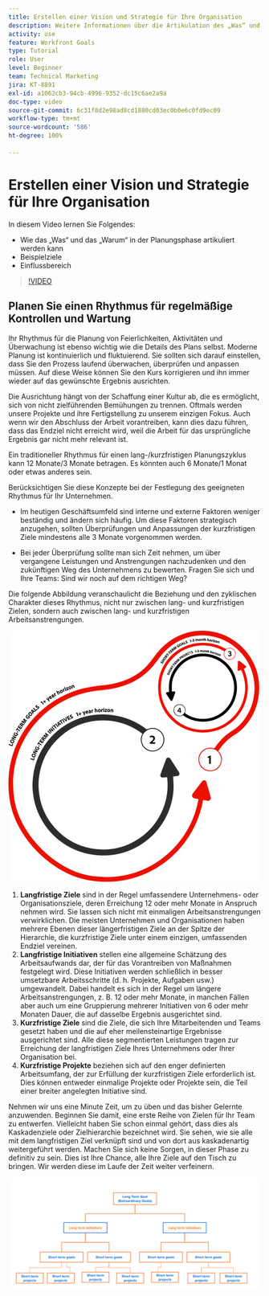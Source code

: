 ```yaml
---
title: Erstellen einer Vision und Strategie für Ihre Organisation
description: Weitere Informationen über die Artikulation des „Was“ und „Warum“ in der Planungsphase, Beispielziele und den Einflussbereich.
activity: use
feature: Workfront Goals
type: Tutorial
role: User
level: Beginner
team: Technical Marketing
jira: KT-8891
exl-id: a1062cb3-94cb-4996-9352-dc15c6ae2a9a
doc-type: video
source-git-commit: 6c31f8d2e98ad8cd1880cd03ec0b0e6c0fd9ec09
workflow-type: tm+mt
source-wordcount: '586'
ht-degree: 100%

---
```


# Erstellen einer Vision und Strategie für Ihre Organisation

In diesem Video lernen Sie Folgendes:

* Wie das „Was“ und das „Warum“ in der Planungsphase artikuliert werden kann
* Beispielziele
* Einflussbereich

>[!VIDEO](https://video.tv.adobe.com/v/335185/?quality=12&learn=on)

## Planen Sie einen Rhythmus für regelmäßige Kontrollen und Wartung

Ihr Rhythmus für die Planung von Feierlichkeiten, Aktivitäten und Überwachung ist ebenso wichtig wie die Details des Plans selbst. Moderne Planung ist kontinuierlich und fluktuierend. Sie sollten sich darauf einstellen, dass Sie den Prozess laufend überwachen, überprüfen und anpassen müssen. Auf diese Weise können Sie den Kurs korrigieren und ihn immer wieder auf das gewünschte Ergebnis ausrichten.

Die Ausrichtung hängt von der Schaffung einer Kultur ab, die es ermöglicht, sich von nicht zielführenden Bemühungen zu trennen. Oftmals werden unsere Projekte und ihre Fertigstellung zu unserem einzigen Fokus. Auch wenn wir den Abschluss der Arbeit vorantreiben, kann dies dazu führen, dass das Endziel nicht erreicht wird, weil die Arbeit für das ursprüngliche Ergebnis gar nicht mehr relevant ist.

Ein traditioneller Rhythmus für einen lang-/kurzfristigen Planungszyklus kann 12 Monate/3 Monate betragen. Es könnten auch 6 Monate/1 Monat oder etwas anderes sein.

Berücksichtigen Sie diese Konzepte bei der Festlegung des geeigneten Rhythmus für Ihr Unternehmen.

* Im heutigen Geschäftsumfeld sind interne und externe Faktoren weniger beständig und ändern sich häufig. Um diese Faktoren strategisch anzugehen, sollten Überprüfungen und Anpassungen der kurzfristigen Ziele mindestens alle 3 Monate vorgenommen werden.

* Bei jeder Überprüfung sollte man sich Zeit nehmen, um über vergangene Leistungen und Anstrengungen nachzudenken und den zukünftigen Weg des Unternehmens zu bewerten. Fragen Sie sich und Ihre Teams: Sind wir noch auf dem richtigen Weg?

Die folgende Abbildung veranschaulicht die Beziehung und den zyklischen Charakter dieses Rhythmus, nicht nur zwischen lang- und kurzfristigen Zielen, sondern auch zwischen lang- und kurzfristigen Arbeitsanstrengungen.

![Grafik eines strategischen Ausführungszyklus](assets/02-workfront-goals-strategic-execution-cycle.png)

1. **Langfristige Ziele** sind in der Regel umfassendere Unternehmens- oder Organisationsziele, deren Erreichung 12 oder mehr Monate in Anspruch nehmen wird. Sie lassen sich nicht mit einmaligen Arbeitsanstrengungen verwirklichen. Die meisten Unternehmen und Organisationen haben mehrere Ebenen dieser längerfristigen Ziele an der Spitze der Hierarchie, die kurzfristige Ziele unter einem einzigen, umfassenden Endziel vereinen.
1. **Langfristige Initiativen** stellen eine allgemeine Schätzung des Arbeitsaufwands dar, der für das Vorantreiben von Maßnahmen festgelegt wird. Diese Initiativen werden schließlich in besser umsetzbare Arbeitsschritte (d. h. Projekte, Aufgaben usw.) umgewandelt. Dabei handelt es sich in der Regel um längere Arbeitsanstrengungen, z. B. 12 oder mehr Monate, in manchen Fällen aber auch um eine Gruppierung mehrerer Initiativen von 6 oder mehr Monaten Dauer, die auf dasselbe Ergebnis ausgerichtet sind.
1. **Kurzfristige Ziele** sind die Ziele, die sich Ihre Mitarbeitenden und Teams gesetzt haben und die auf eher meilensteinartige Ergebnisse ausgerichtet sind. Alle diese segmentierten Leistungen tragen zur Erreichung der langfristigen Ziele Ihres Unternehmens oder Ihrer Organisation bei.
1. **Kurzfristige Projekte** beziehen sich auf den enger definierten Arbeitsumfang, der zur Erfüllung der kurzfristigen Ziele erforderlich ist. Dies können entweder einmalige Projekte oder Projekte sein, die Teil einer breiter angelegten Initiative sind.

<!--
Your turn graphic
-->

Nehmen wir uns eine Minute Zeit, um zu üben und das bisher Gelernte anzuwenden. Beginnen Sie damit, eine erste Reihe von Zielen für Ihr Team zu entwerfen. Vielleicht haben Sie schon einmal gehört, dass dies als Kaskadenziele oder Zielhierarchie bezeichnet wird. Sie sehen, wie sie alle mit dem langfristigen Ziel verknüpft sind und von dort aus kaskadenartig weitergeführt werden. Machen Sie sich keine Sorgen, in dieser Phase zu definitiv zu sein. Dies ist Ihre Chance, alle Ihre Ziele auf den Tisch zu bringen. Wir werden diese im Laufe der Zeit weiter verfeinern.

![Eine Grafik zur Zuordnung von kurzfristigen und langfristigen Zielen](assets/03-workfront-goals-goal-mapping.png)
